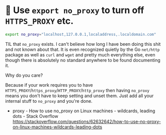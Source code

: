# 🤦 Use `export no_proxy` to turn off `HTTPS_PROXY` etc.

```sh
export no_proxy="localhost,127.0.0.1,localaddress,.localdomain.com"
```

TIL that `no_proxy` exists. I can't believe how long I have been doing this shit and not known about that. It is even recognized quietly by the Go `net/http` package as well as `curl` and `wget` and pretty much everything else, even though there is absolutely no standard anywhere to be found documenting it.

Why do you care?

Because if your work requires you to have `HTTPS_PROXY`/`https_proxy`/`HTTP_PROXY`/`http_proxy` then having `no_proxy` means you don't have to keep setting and unset them. Just add all your internal stuff to `no_proxy` and you're done.

* proxy - How to use no\_proxy on Linux machines - wildcards, leading dots - Stack Overflow  
  <https://stackoverflow.com/questions/62632642/how-to-use-no-proxy-on-linux-machines-wildcards-leading-dots>
